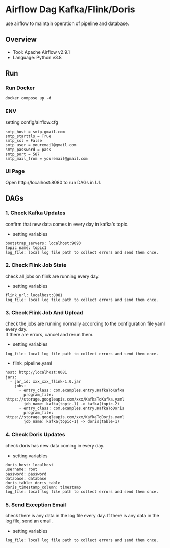 # Airflow Dag Kafka/Flink/Doris

use airflow to maintain operation of pipeline and database.  

## Overview

- Tool: Apache Airflow v2.9.1
- Language: Python v3.8


## Run

### Run Docker
```
docker compose up -d
```

### ENV
setting config/airflow.cfg
```
smtp_host = smtp.gmail.com
smtp_starttls = True
smtp_ssl = False
smtp_user = youremail@gmail.com
smtp_password = pass
smtp_port = 587
smtp_mail_from = youremail@gmail.com
```

### UI Page

Open http://localhost:8080 to run DAGs in UI.  


## DAGs

### 1. Check Kafka Updates
confirm that new data comes in every day in kafka's topic.  

- setting variables
```
bootstrap_servers: localhost:9093
topic_name: topic1
log_file: local log file path to collect errors and send them once.
```

### 2. Check Flink Job State
check all jobs on flink are running every day.  

- setting variables
```
flink_url: localhost:8081
log_file: local log file path to collect errors and send them once.
```

### 3. Check Flink Job And Upload
check the jobs are running normally according to the configuration file yaml every day.  
If there are errors, cancel and rerun them.

- setting variables
```
log_file: local log file path to collect errors and send them once.
```

- flink_pipeline.yaml
```
host: http://localhost:8081
jars:
  - jar_id: xxx_xxx_flink-1.0.jar
    jobs:
      - entry_class: com.examples.entry.KafkaToKafka
        program_file: https://storage.googleapis.com/xxx/KafkaToKafka.yaml
        job_name: kafka(topic-1) -> kafka(topic-2)
      - entry_class: com.examples.entry.KafkaToDoris
        program_file: https://storage.googleapis.com/xxx/KafkaToDoris.yaml
        job_name: kafka(topic-1) -> doris(table-1)
```

### 4. Check Doris Updates
check doris has new data coming in every day.  

- setting variables
```
doris_host: localhost
username: root
password: password
database: database
doris_table: doris_table
doris_timestamp_column: timestamp
log_file: local log file path to collect errors and send them once.
```

### 5. Send Exception Email
check there is any data in the log file every day. If there is any data in the log file, send an email.  

- setting variables
```
log_file: local log file path to collect errors and send them once.
```
